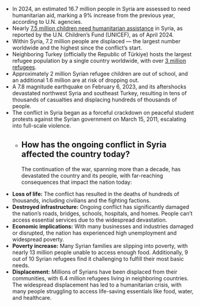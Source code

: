 - In 2024, an estimated 16.7 million people in Syria are assessed to 
  need humanitarian aid, marking a 9% increase from the previous year, 
  according to U.N. agencies.
- Nearly [7.5 million children need humanitarian assistance](https://www.unicef.org/emergencies/syrian-crisis) in Syria, as reported by the U.N. Children’s Fund (UNICEF), as of April 2024.
- Within Syria, 7.2 million people are displaced — the largest number worldwide and the highest since the conflict’s start.
- Neighboring Turkey (officially the Republic of Türkiye) hosts the 
  largest refugee population by a single country worldwide, with over [3 million refugees](https://data.unhcr.org/en/situations/syria).
- Approximately 2 million Syrian refugee children are out of school, and an additional 1.6 million are at risk of dropping out.
- A 7.8 magnitude earthquake on February 6, 2023, and its aftershocks 
  devastated northwest Syria and southeast Turkey, resulting in tens of 
  thousands of casualties and displacing hundreds of thousands of people.
- The conflict in Syria began as a forceful crackdown on peaceful 
  student protests against the Syrian government on March 15, 2011, 
  escalating into full-scale violence.
	- ## How has the ongoing conflict in Syria affected the country today?
	  
	  The continuation of the war, spanning more than a decade, has 
	  devastated the country and its people, with far-reaching consequences 
	  that impact the nation today:
- **Loss of life:** The conflict has resulted in the deaths of hundreds of thousands, including civilians and the fighting factions.
- **Destroyed infrastructure:** Ongoing conflict has 
  significantly damaged the nation’s roads, bridges, schools, hospitals, 
  and homes. People can’t access essential services due to the widespread 
  devastation.
- **Economic implications:** With many businesses and industries damaged or disrupted, the nation has experienced high unemployment and widespread poverty.
- **Poverty increase:** Many Syrian families are slipping
  into poverty, with nearly 13 million people unable to access enough 
  food. Additionally, 9 out of 10 Syrian refugees find it challenging to 
  fulfill their most basic needs.
- **Displacement:** Millions of Syrians have been 
  displaced from their communities, with 6.4 million refugees living in 
  neighboring countries. The widespread displacement has led to a 
  humanitarian crisis, with many people struggling to access life-saving 
  essentials like food, water, and healthcare.